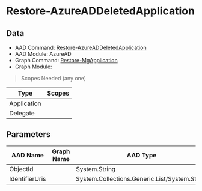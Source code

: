 # Restore-AzureADDeletedApplication

> 

## Data

+ AAD Command: [Restore-AzureADDeletedApplication](https://docs.microsoft.com/en-us/powershell/module/AzureAD/Restore-AzureADDeletedApplication)
+ AAD Module: AzureAD
+ Graph Command: [Restore-MgApplication](https://docs.microsoft.com/en-us/powershell/module//Restore-MgApplication)
+ Graph Module: 

> Scopes Needed (any one)

|Type|Scopes|
|---|---|
|Application||
|Delegate||

## Parameters

|AAD Name|Graph Name|AAD Type|Graph Type|Infos|
|---|---|---|---|---|
|ObjectId||System.String|||
|IdentifierUris||System.Collections.Generic.List/System.String|||

